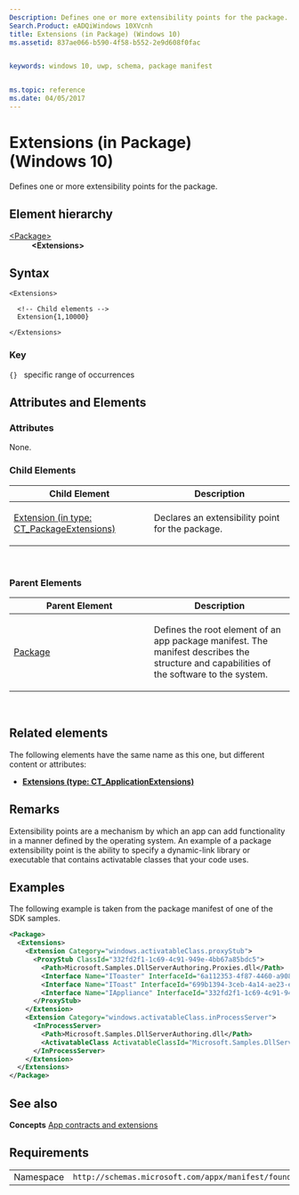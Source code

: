 ```yaml
---
Description: Defines one or more extensibility points for the package.
Search.Product: eADQiWindows 10XVcnh
title: Extensions (in Package) (Windows 10)
ms.assetid: 837ae066-b590-4f58-b552-2e9d608f0fac


keywords: windows 10, uwp, schema, package manifest


ms.topic: reference
ms.date: 04/05/2017
---
```


# Extensions (in Package) (Windows 10)


Defines one or more extensibility points for the package.

## Element hierarchy

<dl>
<dt><a href="element-package.md">&lt;Package&gt;</a></dt>
<dd><b>&lt;Extensions&gt;</b></dd>
</dl>

## Syntax

``` syntax
<Extensions>

  <!-- Child elements -->
  Extension{1,10000}

</Extensions>
```

### Key

`{}`   specific range of occurrences
## Attributes and Elements


### Attributes

None.

### Child Elements

<table>
<colgroup>
<col width="50%" />
<col width="50%" />
</colgroup>
<thead>
<tr class="header">
<th>Child Element</th>
<th>Description</th>
</tr>
</thead>
<tbody>
<tr class="odd">
<td><a href="element-extension.md">Extension (in type: CT_PackageExtensions)</a> </td>
<td><p>Declares an extensibility point for the package.</p></td>
</tr>
</tbody>
</table>

 

### Parent Elements

<table>
<colgroup>
<col width="50%" />
<col width="50%" />
</colgroup>
<thead>
<tr class="header">
<th>Parent Element</th>
<th>Description</th>
</tr>
</thead>
<tbody>
<tr class="odd">
<td><a href="element-package.md">Package</a> </td>
<td><p>Defines the root element of an app package manifest. The manifest describes the structure and capabilities of the software to the system.</p></td>
</tr>
</tbody>
</table>

 

## Related elements


The following elements have the same name as this one, but different content or attributes:

-   **[Extensions (type: CT_ApplicationExtensions)](element-1-extensions.md)**

## Remarks

Extensibility points are a mechanism by which an app can add functionality in a manner defined by the operating system. An example of a package extensibility point is the ability to specify a dynamic-link library or executable that contains activatable classes that your code uses.

## Examples

The following example is taken from the package manifest of one of the SDK samples.

```XML
<Package>
  <Extensions>
    <Extension Category="windows.activatableClass.proxyStub">
      <ProxyStub ClassId="332fd2f1-1c69-4c91-949e-4bb67a85bdc5">
        <Path>Microsoft.Samples.DllServerAuthoring.Proxies.dll</Path>
        <Interface Name="IToaster" InterfaceId="6a112353-4f87-4460-a908-2944e92686f3" />
        <Interface Name="IToast" InterfaceId="699b1394-3ceb-4a14-ae23-efec518b088b" />
        <Interface Name="IAppliance" InterfaceId="332fd2f1-1c69-4c91-949e-4bb67a85bdc5" />
      </ProxyStub>
    </Extension>
    <Extension Category="windows.activatableClass.inProcessServer">
      <InProcessServer>
        <Path>Microsoft.Samples.DllServerAuthoring.dll</Path>
        <ActivatableClass ActivatableClassId="Microsoft.Samples.DllServerAuthoring.Toaster" ThreadingModel="both" />
      </InProcessServer>
    </Extension>
  </Extensions>
</Package>

```

## See also


**Concepts**
[App contracts and extensions](/previous-versions/windows/apps/hh464906(v=win.10))

## Requirements

|   |   |
|--|--|
| Namespace | `http://schemas.microsoft.com/appx/manifest/foundation/windows10` |


 

 